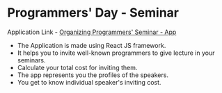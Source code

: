 # Programmers' Day - Seminar

Application Link - [Organizing Programmers' Seminar - App](https://programmers-seminar.netlify.app/)

- The Application is made using React JS framework.
- It helps you to invite well-known programmers to give lecture in your seminars.  
- Calculate your total cost for inviting them.
- The app represents you the profiles of the speakers.
- You get to know individual speaker's inviting cost.
